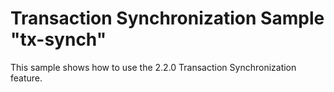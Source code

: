 Transaction Synchronization Sample "tx-synch"
=============================================

This sample shows how to use the 2.2.0 Transaction Synchronization feature.

